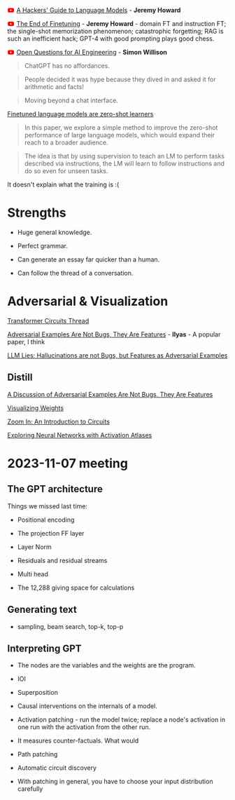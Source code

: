 ![YouTube logo](yt.png)
[A Hackers' Guide to Language Models](https://www.youtube.com/watch?v=jkrNMKz9pWU) -
**Jeremy Howard**

![YouTube logo](yt.png)
[The End of Finetuning](https://www.youtube.com/watch?v=5Sze3kHAZqE) -
**Jeremy Howard** - domain FT and instruction FT;
the single-shot memorization phenomenon;
catastrophic forgetting;
RAG is such an inefficient hack;
GPT-4 with good prompting plays good chess.

![YouTube logo](yt.png)
[Open Questions for AI Engineering](https://www.youtube.com/watch?v=qw4PrtyvJI0&t=24953s) -
**Simon Willison**

> ChatGPT has no affordances.

> People decided it was hype because they dived in and asked it for arithmetic and facts!

> Moving beyond a chat interface.

[Finetuned language models are zero-shot learners](https://openreview.net/pdf?id=gEZrGCozdqR)

> In this paper, we explore a simple method to improve the zero-shot performance of large language
models, which would expand their reach to a broader audience.

> The idea is that by using supervision to teach an LM to perform tasks described via
instructions, the LM will learn to follow instructions and do so even for unseen tasks.

It doesn't explain what the training is :(

# Strengths

+ Huge general knowledge.

+ Perfect grammar.

+ Can generate an essay far quicker than a human.

+ Can follow the thread of a conversation.

# Adversarial & Visualization

[Transformer Circuits Thread](https://transformer-circuits.pub/)

[Adversarial Examples Are Not Bugs, They Are Features](https://arxiv.org/abs/1905.02175) - **Ilyas** -
A popular paper, I think

[LLM Lies: Hallucinations are not Bugs, but Features as Adversarial Examples](https://arxiv.org/abs/2310.01469)

## Distill

[A Discussion of Adversarial Examples Are Not Bugs, They Are Features](https://distill.pub/2019/advex-bugs-discussion/)

[Visualizing Weights](https://distill.pub/2020/circuits/visualizing-weights/)

[Zoom In: An Introduction to Circuits](https://distill.pub/2020/circuits/zoom-in/)

[Exploring Neural Networks with Activation Atlases](https://distill.pub/2019/activation-atlas/)

# 2023-11-07 meeting

## The GPT architecture

Things we missed last time:

+ Positional encoding

+ The projection FF layer

+ Layer Norm

+ Residuals and residual streams

+ Multi head

+ The 12,288 giving space for calculations

## Generating text

+ sampling, beam search, top-k, top-p

## Interpreting GPT

+ The nodes are the variables and the weights are the program.

+ IOI

+ Superposition

+ Causal interventions on the internals of a model.

+ Activation patching - run the model twice; replace a node's activation in one run with the activation from the other run.
+ It measures counter-factuals.  What would 

+ Path patching

+ Automatic circuit discovery

+ With patching in general, you have to choose your input distribution carefully
